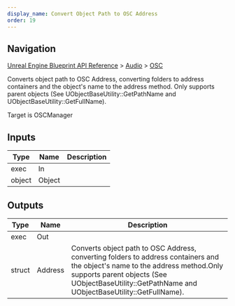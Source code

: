 ```yaml
---
display_name: Convert Object Path to OSC Address
order: 19
---
```

## Navigation

[Unreal Engine Blueprint API Reference](https://dev.epicgames.com/documentation/en-us/unreal-engine/BlueprintAPI) > [Audio](https://dev.epicgames.com/documentation/en-us/unreal-engine/BlueprintAPI/Audio) > [OSC](https://dev.epicgames.com/documentation/en-us/unreal-engine/BlueprintAPI/Audio/OSC)

Converts object path to OSC Address, converting folders to address containers and the object's name to the address method.
Only supports parent objects (See UObjectBaseUtility::GetPathName and UObjectBaseUtility::GetFullName).

Target is OSCManager

## Inputs

| Type | Name | Description |
| --- | --- | --- |
| exec | In |  |
| object | Object |  |

## Outputs

| Type | Name | Description |
| --- | --- | --- |
| exec | Out |  |
| struct | Address | Converts object path to OSC Address, converting folders to address containers and the object's name to the address method.Only supports parent objects (See UObjectBaseUtility::GetPathName and UObjectBaseUtility::GetFullName). |
